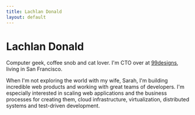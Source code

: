 ```yaml
---
title: Lachlan Donald
layout: default
---
```


Lachlan Donald
==============

Computer geek, coffee snob and cat lover. I'm CTO over at [99designs](http://99designs.com), living in San Francisco.

When I'm not exploring the world with my wife, Sarah, I'm building incredible web products and working 
with great teams of developers. I'm especially interested in scaling web applications and the business 
processes for creating them, cloud infrastructure, virtualization, distributed systems and test-driven 
development.
